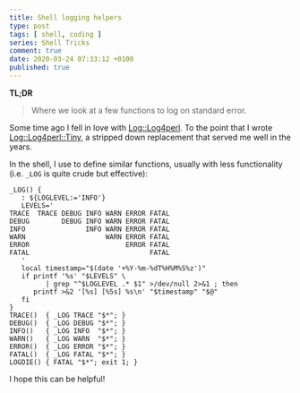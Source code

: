 ```yaml
---
title: Shell logging helpers
type: post
tags: [ shell, coding ]
series: Shell Tricks
comment: true
date: 2020-03-24 07:33:12 +0100
published: true
---
```


**TL;DR**

> Where we look at a few functions to log on standard error.

Some time ago I fell in love with [Log::Log4perl][]. To the point that I
wrote [Log::Log4perl::Tiny][], a stripped down replacement that served me
well in the years.

In the shell, I use to define similar functions, usually with less
functionality (i.e. `_LOG` is quite crude but effective):

```shell
_LOG() {
   : ${LOGLEVEL:='INFO'}
   LEVELS='
TRACE  TRACE DEBUG INFO WARN ERROR FATAL
DEBUG        DEBUG INFO WARN ERROR FATAL
INFO               INFO WARN ERROR FATAL
WARN                    WARN ERROR FATAL
ERROR                        ERROR FATAL
FATAL                              FATAL
   '
   local timestamp="$(date '+%Y-%m-%dT%H%M%S%z')"
   if printf '%s' "$LEVELS" \
         | grep "^$LOGLEVEL .* $1" >/dev/null 2>&1 ; then
      printf >&2 '[%s] [%5s] %s\n' "$timestamp" "$@"
   fi
}
TRACE()  { _LOG TRACE "$*"; }
DEBUG()  { _LOG DEBUG "$*"; }
INFO()   { _LOG INFO  "$*"; }
WARN()   { _LOG WARN  "$*"; }
ERROR()  { _LOG ERROR "$*"; }
FATAL()  { _LOG FATAL "$*"; }
LOGDIE() { FATAL "$*"; exit 1; }
```

I hope this can be helpful!

[Log::Log4perl]: https://metacpan.org/pod/Log::Log4perl
[Log::Log4perl::Tiny]: https://metacpan.org/pod/Log::Log4perl::Tiny
